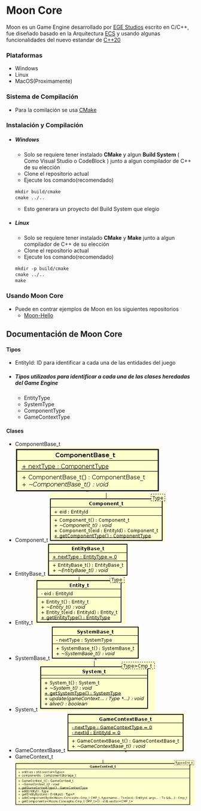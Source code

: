 # Moon Core

Moon es un Game Engine desarrollado por [EGE Studios](https://github.com/EGE-Studios) escrito en C/C++,  fue diseñado basado en la Arquitectura [ECS](http://entity-systems.wikidot.com/) y usando algunas funcionalidades del nuevo estandar de [C++20](https://en.cppreference.com/w/cpp/20)

### Plataformas 
- Windows
- Linux
- MacOS(Proximamente)

### Sistema de Compilación
- Para la comilación se usa [CMake](https://cmake.org/)

### Instalación y Compilación
- ##### Windows
    - Solo se requiere tener instalado **CMake** y algun **Build System** ( Como Visual Studio o CodeBlock ) junto a algun compilador de C++ de su elección
    - Clone el repositorio actual
    - Ejecute los comando(recomendado)
    ```
    mkdir build/cmake
    cmake ../..
    ```
    - Esto generara un proyecto del Build System que elegio

- ##### Linux
    - Solo se requiere tener instalado **CMake** y **Make** junto a algun compilador de C++ de su elección
    - Clone el repositorio actual
    - Ejecute los comando(recomendado)
    ```
    mkdir -p build/cmake
    cmake ../..
    make
    ```

### Usando Moon Core
- Puede en contrar ejemplos de Moon en los siguientes repositorios
    - [Moon-Hello]()

## Documentación de Moon Core

#### Tipos
- EntityId: ID para identificar a cada una de las entidades del juego
- ##### Tipos utilizados para identificar a cada una de las clases heredadas del Game Engine
    - EntityType
    - SystemType
    - ComponentType
    - GameContextType
#### Clases
- ComponentBase_t
![ComponentBase_t](https://raw.githubusercontent.com/EGE-Studios/Moon/master/assets/ComponentBase_t.png)
- Component_t
![Component_t](https://raw.githubusercontent.com/EGE-Studios/Moon/master/assets/Component_t.png)
- EntityBase_t
![EntityBase_t](https://raw.githubusercontent.com/EGE-Studios/Moon/master/assets/EntittyBase_t.png)
- Entity_t
![Entity_t](https://raw.githubusercontent.com/EGE-Studios/Moon/master/assets/Entity_t.png)
- SystemBase_t
![SystemBase_t](https://raw.githubusercontent.com/EGE-Studios/Moon/master/assets/SystemBase_t.png)
- System_t
![System_t](https://raw.githubusercontent.com/EGE-Studios/Moon/master/assets/System_t.png)
- GameContextBase_t
![GameContextBase_t](https://raw.githubusercontent.com/EGE-Studios/Moon/master/assets/GameContextBase_t.png)
- GameContext_t
![GameContext_t](https://raw.githubusercontent.com/EGE-Studios/Moon/master/assets/GameContext_t.png)